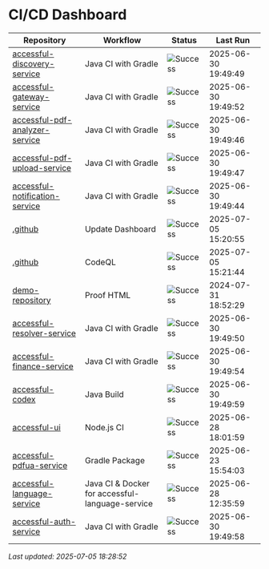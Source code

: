 # CI/CD Dashboard

| Repository | Workflow | Status | Last Run |
| ---------- | -------- | ------ | -------- |
| [accessful-discovery-service](https://github.com/Accessful-AI/accessful-discovery-service) | Java CI with Gradle | ![Success](https://img.shields.io/badge/Success-brightgreen) | 2025-06-30 19:49:49 |
| [accessful-gateway-service](https://github.com/Accessful-AI/accessful-gateway-service) | Java CI with Gradle | ![Success](https://img.shields.io/badge/Success-brightgreen) | 2025-06-30 19:49:52 |
| [accessful-pdf-analyzer-service](https://github.com/Accessful-AI/accessful-pdf-analyzer-service) | Java CI with Gradle | ![Success](https://img.shields.io/badge/Success-brightgreen) | 2025-06-30 19:49:46 |
| [accessful-pdf-upload-service](https://github.com/Accessful-AI/accessful-pdf-upload-service) | Java CI with Gradle | ![Success](https://img.shields.io/badge/Success-brightgreen) | 2025-06-30 19:49:47 |
| [accessful-notification-service](https://github.com/Accessful-AI/accessful-notification-service) | Java CI with Gradle | ![Success](https://img.shields.io/badge/Success-brightgreen) | 2025-06-30 19:49:44 |
| [.github](https://github.com/Accessful-AI/.github) | Update Dashboard | ![Success](https://img.shields.io/badge/Success-brightgreen) | 2025-07-05 15:20:55 |
| [.github](https://github.com/Accessful-AI/.github) | CodeQL | ![Success](https://img.shields.io/badge/Success-brightgreen) | 2025-07-05 15:21:44 |
| [demo-repository](https://github.com/Accessful-AI/demo-repository) | Proof HTML | ![Success](https://img.shields.io/badge/Success-brightgreen) | 2024-07-31 18:52:29 |
| [accessful-resolver-service](https://github.com/Accessful-AI/accessful-resolver-service) | Java CI with Gradle | ![Success](https://img.shields.io/badge/Success-brightgreen) | 2025-06-30 19:49:50 |
| [accessful-finance-service](https://github.com/Accessful-AI/accessful-finance-service) | Java CI with Gradle | ![Success](https://img.shields.io/badge/Success-brightgreen) | 2025-06-30 19:49:54 |
| [accessful-codex](https://github.com/Accessful-AI/accessful-codex) | Java Build | ![Success](https://img.shields.io/badge/Success-brightgreen) | 2025-06-30 19:49:59 |
| [accessful-ui](https://github.com/Accessful-AI/accessful-ui) | Node.js CI | ![Success](https://img.shields.io/badge/Success-brightgreen) | 2025-06-28 18:01:59 |
| [accessful-pdfua-service](https://github.com/Accessful-AI/accessful-pdfua-service) | Gradle Package | ![Success](https://img.shields.io/badge/Success-brightgreen) | 2025-06-23 15:54:03 |
| [accessful-language-service](https://github.com/Accessful-AI/accessful-language-service) | Java CI & Docker for accessful-language-service | ![Success](https://img.shields.io/badge/Success-brightgreen) | 2025-06-28 12:35:59 |
| [accessful-auth-service](https://github.com/Accessful-AI/accessful-auth-service) | Java CI with Gradle | ![Success](https://img.shields.io/badge/Success-brightgreen) | 2025-06-30 19:49:58 |


*Last updated: 2025-07-05 18:28:52*